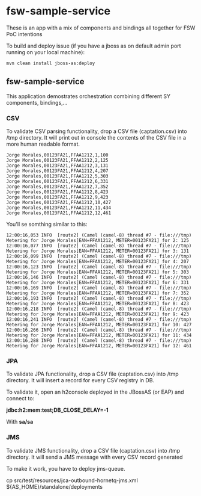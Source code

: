 # fsw-sample-service #
These is an app with a mix of components and bindings all together for FSW PoC intentions

To build and deploy issue (if you have a jboss as on default admin port running on your local machine):
```
mvn clean install jboss-as:deploy
```

## fsw-sample-service ##
This application demostrates orchestration combining different SY components, bindings,... 

### CSV ###
To validate CSV parsing functionality, drop a CSV file (captation.csv) into /tmp directory.
It will print out in console the contents of the CSV file in a more human readable format.

```
Jorge Morales,00123FA21,FFAA1212,1,100
Jorge Morales,00123FA21,FFAA1212,2,125
Jorge Morales,00123FA21,FFAA1212,3,131
Jorge Morales,00123FA21,FFAA1212,4,207
Jorge Morales,00123FA21,FFAA1212,5,303
Jorge Morales,00123FA21,FFAA1212,6,331
Jorge Morales,00123FA21,FFAA1212,7,352
Jorge Morales,00123FA21,FFAA1212,8,423
Jorge Morales,00123FA21,FFAA1212,9,423
Jorge Morales,00123FA21,FFAA1212,10,427
Jorge Morales,00123FA21,FFAA1212,11,434
Jorge Morales,00123FA21,FFAA1212,12,461
```

You'll se somthing similar to this:
```
12:00:16,053 INFO  [route2] (Camel (camel-8) thread #7 - file:///tmp) Metering for Jorge Morales[EAN=FFAA1212, METER=00123FA21] for 2: 125
12:00:16,077 INFO  [route2] (Camel (camel-8) thread #7 - file:///tmp) Metering for Jorge Morales[EAN=FFAA1212, METER=00123FA21] for 3: 131
12:00:16,099 INFO  [route2] (Camel (camel-8) thread #7 - file:///tmp) Metering for Jorge Morales[EAN=FFAA1212, METER=00123FA21] for 4: 207
12:00:16,123 INFO  [route2] (Camel (camel-8) thread #7 - file:///tmp) Metering for Jorge Morales[EAN=FFAA1212, METER=00123FA21] for 5: 303
12:00:16,146 INFO  [route2] (Camel (camel-8) thread #7 - file:///tmp) Metering for Jorge Morales[EAN=FFAA1212, METER=00123FA21] for 6: 331
12:00:16,169 INFO  [route2] (Camel (camel-8) thread #7 - file:///tmp) Metering for Jorge Morales[EAN=FFAA1212, METER=00123FA21] for 7: 352
12:00:16,193 INFO  [route2] (Camel (camel-8) thread #7 - file:///tmp) Metering for Jorge Morales[EAN=FFAA1212, METER=00123FA21] for 8: 423
12:00:16,218 INFO  [route2] (Camel (camel-8) thread #7 - file:///tmp) Metering for Jorge Morales[EAN=FFAA1212, METER=00123FA21] for 9: 423
12:00:16,241 INFO  [route2] (Camel (camel-8) thread #7 - file:///tmp) Metering for Jorge Morales[EAN=FFAA1212, METER=00123FA21] for 10: 427
12:00:16,266 INFO  [route2] (Camel (camel-8) thread #7 - file:///tmp) Metering for Jorge Morales[EAN=FFAA1212, METER=00123FA21] for 11: 434
12:00:16,288 INFO  [route2] (Camel (camel-8) thread #7 - file:///tmp) Metering for Jorge Morales[EAN=FFAA1212, METER=00123FA21] for 12: 461
```

### JPA ###
To validate JPA functionality, drop a CSV file (captation.csv) into /tmp directory.
It will insert a record for every CSV registry in DB.

To validate it, open an h2console deployed in the JBossAS (or EAP) and connect to:

__jdbc:h2:mem:test;DB_CLOSE_DELAY=-1__

With __sa/sa__

### JMS ###
To validate JMS functionality, drop a CSV file (captation.csv) into /tmp directory.
It will send a JMS message with every CSV record generated

To make it work, you have to deploy jms-queue.

cp src/test/resources/jca-outbound-hornetq-jms.xml ${AS_HOME}/standalone/deployments

